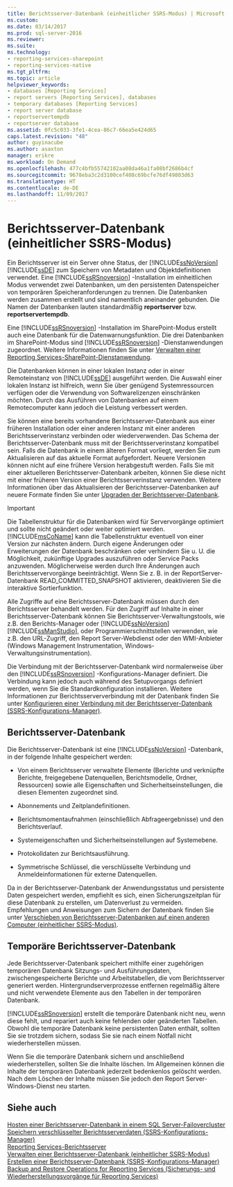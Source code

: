 ```yaml
---
title: Berichtsserver-Datenbank (einheitlicher SSRS-Modus) | Microsoft-Dokumentation
ms.custom: 
ms.date: 03/14/2017
ms.prod: sql-server-2016
ms.reviewer: 
ms.suite: 
ms.technology:
- reporting-services-sharepoint
- reporting-services-native
ms.tgt_pltfrm: 
ms.topic: article
helpviewer_keywords:
- databases [Reporting Services]
- report servers [Reporting Services], databases
- temporary databases [Reporting Services]
- report server database
- reportservertempdb
- reportserver database
ms.assetid: 0fc5c033-3fe1-4cea-86c7-66ea5e424d65
caps.latest.revision: "48"
author: guyinacube
ms.author: asaxton
manager: erikre
ms.workload: On Demand
ms.openlocfilehash: 477c4bfb55742102aa08da46a1fa08bf2686b4cf
ms.sourcegitcommit: 9678eba3c2d3100cef408c69bcfe76df49803d63
ms.translationtype: HT
ms.contentlocale: de-DE
ms.lasthandoff: 11/09/2017
---
```

# <a name="report-server-database-ssrs-native-mode"></a>Berichtsserver-Datenbank (einheitlicher SSRS-Modus)
  Ein Berichtsserver ist ein Server ohne Status, der [!INCLUDE[ssNoVersion](../../includes/ssnoversion-md.md)] [!INCLUDE[ssDE](../../includes/ssde-md.md)] zum Speichern von Metadaten und Objektdefinitionen verwendet. Eine [!INCLUDE[ssRSnoversion](../../includes/ssrsnoversion-md.md)] -Installation im einheitlichen Modus verwendet zwei Datenbanken, um den persistenten Datenspeicher von temporären Speicheranforderungen zu trennen. Die Datenbanken werden zusammen erstellt und sind namentlich aneinander gebunden. Die Namen der Datenbanken lauten standardmäßig **reportserver** bzw. **reportservertempdb**.  
  
 Eine [!INCLUDE[ssRSnoversion](../../includes/ssrsnoversion-md.md)] -Installation im SharePoint-Modus erstellt auch eine Datenbank für die Datenwarnungsfunktion. Die drei Datenbanken im SharePoint-Modus sind [!INCLUDE[ssRSnoversion](../../includes/ssrsnoversion-md.md)] -Dienstanwendungen zugeordnet. Weitere Informationen finden Sie unter [Verwalten einer Reporting Services-SharePoint-Dienstanwendung](../../reporting-services/report-server-sharepoint/manage-a-reporting-services-sharepoint-service-application.md).  
  
 Die Datenbanken können in einer lokalen Instanz oder in einer Remoteinstanz von [!INCLUDE[ssDE](../../includes/ssde-md.md)] ausgeführt werden. Die Auswahl einer lokalen Instanz ist hilfreich, wenn Sie über genügend Systemressourcen verfügen oder die Verwendung von Softwarelizenzen einschränken möchten. Durch das Ausführen von Datenbanken auf einem Remotecomputer kann jedoch die Leistung verbessert werden.  
  
 Sie können eine bereits vorhandene Berichtsserver-Datenbank aus einer früheren Installation oder einer anderen Instanz mit einer anderen Berichtsserverinstanz verbinden oder wiederverwenden. Das Schema der Berichtsserver-Datenbank muss mit der Berichtsserverinstanz kompatibel sein. Falls die Datenbank in einem älteren Format vorliegt, werden Sie zum Aktualisieren auf das aktuelle Format aufgefordert. Neuere Versionen können nicht auf eine frühere Version herabgestuft werden. Falls Sie mit einer aktuelleren Berichtsserver-Datenbank arbeiten, können Sie diese nicht mit einer früheren Version einer Berichtsserverinstanz verwenden. Weitere Informationen über das Aktualisieren der Berichtsserver-Datenbanken auf neuere Formate finden Sie unter [Upgraden der Berichtsserver-Datenbank](../../reporting-services/install-windows/upgrade-a-report-server-database.md).  
  
> [!IMPORTANT]  
>  Die Tabellenstruktur für die Datenbanken wird für Servervorgänge optimiert und sollte nicht geändert oder weiter optimiert werden. [!INCLUDE[msCoName](../../includes/msconame-md.md)] kann die Tabellenstruktur eventuell von einer Version zur nächsten ändern. Durch eigene Änderungen oder Erweiterungen der Datenbank beschränken oder verhindern Sie u. U. die Möglichkeit, zukünftige Upgrades auszuführen oder Service Packs anzuwenden. Möglicherweise werden durch Ihre Änderungen auch Berichtsservervorgänge beeinträchtigt. Wenn Sie z. B. in der ReportServer-Datenbank READ_COMMITTED_SNAPSHOT aktivieren, deaktivieren Sie die interaktive Sortierfunktion.  
  
 Alle Zugriffe auf eine Berichtsserver-Datenbank müssen durch den Berichtsserver behandelt werden. Für den Zugriff auf Inhalte in einer Berichtsserver-Datenbank können Sie Berichtsserver-Verwaltungstools, wie z.B. den Berichts-Manager oder [!INCLUDE[ssNoVersion](../../includes/ssnoversion-md.md)] [!INCLUDE[ssManStudio](../../includes/ssmanstudio-md.md)], oder Programmierschnittstellen verwenden, wie z.B. den URL-Zugriff, den Report Server-Webdienst oder den WMI-Anbieter (Windows Management Instrumentation, Windows-Verwaltungsinstrumentation).  
  
 Die Verbindung mit der Berichtsserver-Datenbank wird normalerweise über den [!INCLUDE[ssRSnoversion](../../includes/ssrsnoversion-md.md)] -Konfigurations-Manager definiert. Die Verbindung kann jedoch auch während des Setupvorgangs definiert werden, wenn Sie die Standardkonfiguration installieren. Weitere Informationen zur Berichtsserververbindung mit der Datenbank finden Sie unter [Konfigurieren einer Verbindung mit der Berichtsserver-Datenbank (SSRS-Konfigurations-Manager)](../../reporting-services/install-windows/configure-a-report-server-database-connection-ssrs-configuration-manager.md).  
  
## <a name="report-server-database"></a>Berichtsserver-Datenbank  
 Die Berichtsserver-Datenbank ist eine [!INCLUDE[ssNoVersion](../../includes/ssnoversion-md.md)] -Datenbank, in der folgende Inhalte gespeichert werden:  
  
-   Von einem Berichtsserver verwaltete Elemente (Berichte und verknüpfte Berichte, freigegebene Datenquellen, Berichtsmodelle, Ordner, Ressourcen) sowie alle Eigenschaften und Sicherheitseinstellungen, die diesen Elementen zugeordnet sind.  
  
-   Abonnements und Zeitplandefinitionen.  
  
-   Berichtsmomentaufnahmen (einschließlich Abfrageergebnisse) und den Berichtsverlauf.  
  
-   Systemeigenschaften und Sicherheitseinstellungen auf Systemebene.  
  
-   Protokolldaten zur Berichtsausführung.  
  
-   Symmetrische Schlüssel, die verschlüsselte Verbindung und Anmeldeinformationen für externe Datenquellen.  
  
 Da in der Berichtsserver-Datenbank der Anwendungsstatus und persistente Daten gespeichert werden, empfiehlt es sich, einen Sicherungszeitplan für diese Datenbank zu erstellen, um Datenverlust zu vermeiden. Empfehlungen und Anweisungen zum Sichern der Datenbank finden Sie unter [Verschieben von Berichtsserver-Datenbanken auf einen anderen Computer (einheitlicher SSRS-Modus)](../../reporting-services/report-server/moving-the-report-server-databases-to-another-computer-ssrs-native-mode.md).  
  
## <a name="report-server-temporary-database"></a>Temporäre Berichtsserver-Datenbank  
 Jede Berichtsserver-Datenbank speichert mithilfe einer zugehörigen temporären Datenbank Sitzungs- und Ausführungsdaten, zwischengespeicherte Berichte und Arbeitstabellen, die vom Berichtsserver generiert werden. Hintergrundserverprozesse entfernen regelmäßig ältere und nicht verwendete Elemente aus den Tabellen in der temporären Datenbank.  
  
 [!INCLUDE[ssRSnoversion](../../includes/ssrsnoversion-md.md)] erstellt die temporäre Datenbank nicht neu, wenn diese fehlt, und repariert auch keine fehlenden oder geänderten Tabellen. Obwohl die temporäre Datenbank keine persistenten Daten enthält, sollten Sie sie trotzdem sichern, sodass Sie sie nach einem Notfall nicht wiederherstellen müssen.  
  
 Wenn Sie die temporäre Datenbank sichern und anschließend wiederherstellen, sollten Sie die Inhalte löschen. Im Allgemeinen können die Inhalte der temporären Datenbank jederzeit bedenkenlos gelöscht werden. Nach dem Löschen der Inhalte müssen Sie jedoch den Report Server-Windows-Dienst neu starten.  
  
## <a name="see-also"></a>Siehe auch  
 [Hosten einer Berichtsserver-Datenbank in einem SQL Server-Failovercluster](../../reporting-services/install-windows/host-a-report-server-database-in-a-sql-server-failover-cluster.md)   
 [Speichern verschlüsselter Berichtsserverdaten (SSRS-Konfigurations-Manager)](../../reporting-services/install-windows/ssrs-encryption-keys-store-encrypted-report-server-data.md)   
 [Reporting Services-Berichtsserver](../../reporting-services/report-server-sharepoint/reporting-services-report-server.md)   
 [Verwalten einer Berichtsserver-Datenbank (einheitlicher SSRS-Modus)](../../reporting-services/report-server/administer-a-report-server-database-ssrs-native-mode.md)   
 [Erstellen einer Berichtsserver-Datenbank &#40;SSRS-Konfigurations-Manager&#41;](../../reporting-services/install-windows/ssrs-report-server-create-a-report-server-database.md)   
 [Backup and Restore Operations for Reporting Services (Sicherungs- und Wiederherstellungsvorgänge für Reporting Services)](../../reporting-services/install-windows/backup-and-restore-operations-for-reporting-services.md)  
  
  
